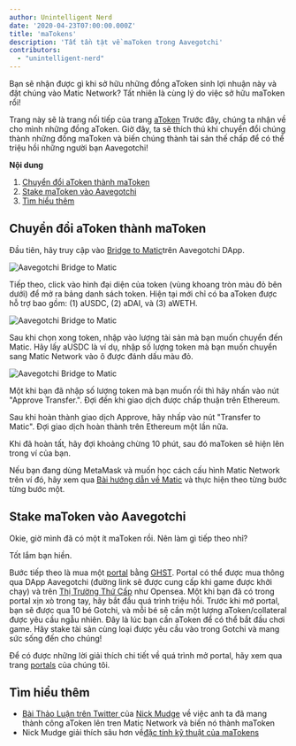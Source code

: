 ```yaml
---
author: Unintelligent Nerd
date: '2020-04-23T07:00:00.000Z'
title: 'maTokens'
description: 'Tất tần tật về maToken trong Aavegotchi'
contributors:
  - "unintelligent-nerd"
---
```


Bạn sẽ nhận được gì khi sở hữu những đồng aToken sinh lợi nhuận này và đặt chúng vào Matic Network? Tất nhiên là cùng lý do việc sở hữu maToken rổi!

Trang này sẽ là trang nối tiếp của trang [aToken](/atokens) Trước đây, chúng ta nhận về cho mình những đồng aToken. Giờ đây, ta sẽ thích thú khi chuyển đổi chúng thành những đồng maToken và biến chúng thành tài sản thế chấp để có thể triệu hồi những người bạn Aavegotchi!

<div class="contentsBox">

**Nội dung**

<ol>
<li><a href=#converting-atokens-into-matokens>Chuyển đổi aToken thành maToken</a></li>
<li><a href=#staking-matokens-into-aavegotchis>Stake maToken vào Aavegotchi</a></li>
<li><a href=#learn-more>Tìm hiểu thêm</a></li>
</ol>

</div>

## Chuyển đổi aToken thành maToken

Đầu tiên, hãy truy cập vào [Bridge to Matic](https://aavegotchi.com/bridge)trên Aavegotchi DApp.

<img class = "bodyImage" src = "/matokens/bridge-to-matic.png" alt = "Aavegotchi Bridge to Matic" />

Tiếp theo, click vào hình đại diện của token (vùng khoang tròn màu đỏ bên dưới) để mở ra bảng danh sách token. Hiện tại mới chỉ có ba aToken được hỗ trợ bao gồm: (1) aUSDC, (2) aDAI, và (3) aWETH.

<img class = "bodyImage" src = "/matokens/select-atoken-to-convert.png" alt = "Aavegotchi Bridge to Matic" />

Sau khi chọn xong token, nhập vào lượng tài sản mà bạn muốn chuyển đến Matic. Hãy lấy aUSDC là ví dụ, nhập số lượng token mà bạn muốn chuyển sang Matic Network vào ô được đánh dấu màu đỏ.

<img class = "bodyImage" src = "/matokens/amount-to-transfer-to-matic.png" alt = "Aavegotchi Bridge to Matic" />

Một khi bạn đã nhập số lượng token mà bạn muốn rồi thì hãy nhấn vào nút "Approve Transfer.". Đợi đến khi giao dịch được chấp thuận trên Ethereum.

Sau khi hoàn thành giao dịch Approve, hãy nhấp vào nút "Transfer to Matic". Đợi giao dịch hoàn thành trên Ethereum một lần nữa.

Khi đã hoàn tất, hãy đợi khoảng chừng 10 phút, sau đó maToken sẽ hiện lên trong ví của bạn.

Nếu bạn đang dùng MetaMask và muốn học cách cấu hình Matic Network trên ví đó, hãy xem qua [Bài hướng dẫn về Matic](/matic) và thực hiện theo từng bước từng bước một.

## Stake maToken vào Aavegotchi

Okie, giờ mình đã có một ít maToken rồi. Nên làm gì tiếp theo nhỉ?

Tốt lắm bạn hiền.

Bước tiếp theo là mua một [portal](/portals) bằng [GHST](/ghst). Portal có thể được mua thông qua DApp Aavegotchi (đường link sẽ được cung cấp khi game được khởi chạy) và trên [Thị Trường Thứ Cấp](/marketplace) như Opensea. Một khi bạn đã có trong portal xịn xò trong tay, hãy bắt đầu quá trình triệu hồi. Trước khi mở portal, bạn sẽ được qua 10 bé Gotchi, và mỗi bé sẽ cần một lượng aToken/collateral được yêu cầu ngẫu nhiên. Đây là lúc bạn cần aToken để có thể bắt đầu chơi game. Hãy stake tài sản cùng loại được yêu cầu vào trong Gotchi và mang sức sống đến cho chúng!

Để có được những lời giải thích chi tiết về quá trình mở portal, hãy xem qua trang [portals](/portals) của chúng tôi.

## Tìm hiểu thêm

* [Bài Thảo Luận trên Twitter ](https://twitter.com/mudgen/status/1352399348219445250) của [Nick Mudge](/team#nick-mudge) về việc anh ta đã mang thành công aToken lên tren Matic Network và biến nó thành maToken
* Nick Mudge giải thích sâu hơn về[đặc tính kỹ thuật của maTokens](https://aavegotchi.substack.com/p/aaves-interest-bearing-atokens-on)
